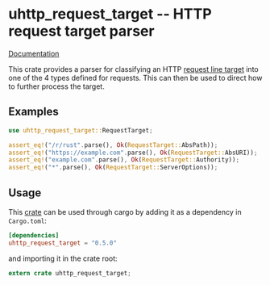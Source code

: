 # uhttp\_request\_target -- HTTP request target parser

[Documentation](https://docs.rs/uhttp_request_target)

This crate provides a parser for classifying an HTTP [request line
target](https://tools.ietf.org/html/rfc7230#section-5.3) into one of the 4 types
defined for requests. This can then be used to direct how to further process the
target.

## Examples

```rust
use uhttp_request_target::RequestTarget;

assert_eq!("/r/rust".parse(), Ok(RequestTarget::AbsPath));
assert_eq!("https://example.com".parse(), Ok(RequestTarget::AbsURI));
assert_eq!("example.com".parse(), Ok(RequestTarget::Authority));
assert_eq!("*".parse(), Ok(RequestTarget::ServerOptions));
```

## Usage

This [crate](https://crates.io/crates/uhttp_request_target) can be used through cargo by
adding it as a dependency in `Cargo.toml`:

```toml
[dependencies]
uhttp_request_target = "0.5.0"
```
and importing it in the crate root:

```rust
extern crate uhttp_request_target;
```
